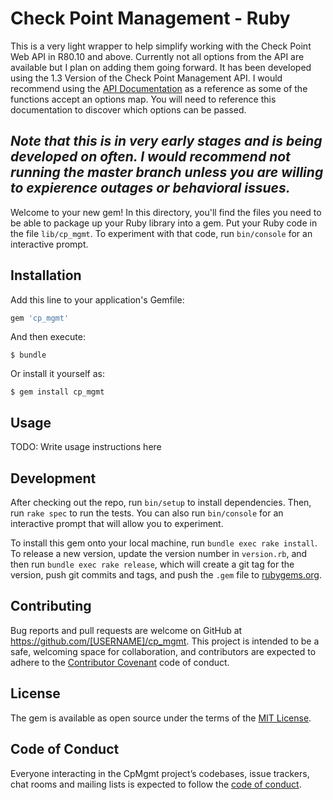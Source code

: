 # Check Point Management - Ruby

This is a very light wrapper to help simplify working with the Check Point Web API in R80.10 and above. Currently  not all options from the API are available but I plan on adding them going forward. It has been developed using the 1.3 Version of the Check Point Management API. I would recommend using the [API Documentation](https://sc1.checkpoint.com/documents/latest/APIs/index.html#introduction~v1.3%20) as a reference as some of the functions accept an options map. You will need to reference this documentation to discover which options can be passed.

## *Note that this is in very early stages and is being developed on often. I would recommend not running the master branch unless you are willing to expierence outages or behavioral issues.*

Welcome to your new gem! In this directory, you'll find the files you need to be able to package up your Ruby library into a gem. Put your Ruby code in the file `lib/cp_mgmt`. To experiment with that code, run `bin/console` for an interactive prompt.

## Installation

Add this line to your application's Gemfile:

```ruby
gem 'cp_mgmt'
```

And then execute:

    $ bundle

Or install it yourself as:

    $ gem install cp_mgmt

## Usage

TODO: Write usage instructions here

## Development

After checking out the repo, run `bin/setup` to install dependencies. Then, run `rake spec` to run the tests. You can also run `bin/console` for an interactive prompt that will allow you to experiment.

To install this gem onto your local machine, run `bundle exec rake install`. To release a new version, update the version number in `version.rb`, and then run `bundle exec rake release`, which will create a git tag for the version, push git commits and tags, and push the `.gem` file to [rubygems.org](https://rubygems.org).

## Contributing

Bug reports and pull requests are welcome on GitHub at https://github.com/[USERNAME]/cp_mgmt. This project is intended to be a safe, welcoming space for collaboration, and contributors are expected to adhere to the [Contributor Covenant](http://contributor-covenant.org) code of conduct.

## License

The gem is available as open source under the terms of the [MIT License](https://opensource.org/licenses/MIT).

## Code of Conduct

Everyone interacting in the CpMgmt project’s codebases, issue trackers, chat rooms and mailing lists is expected to follow the [code of conduct](https://github.com/[USERNAME]/cp_mgmt/blob/master/CODE_OF_CONDUCT.md).
